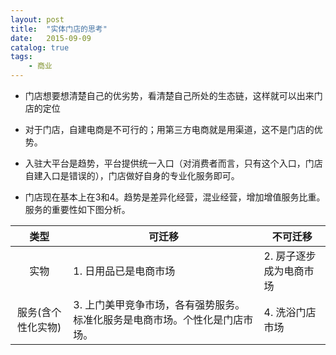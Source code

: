 ```yaml
---
layout: post
title:  "实体门店的思考"
date:   2015-09-09
catalog: true
tags:
    - 商业
---
```


- 门店想要想清楚自己的优劣势，看清楚自己所处的生态链，这样就可以出来门店的定位
- 对于门店，自建电商是不可行的；用第三方电商就是用渠道，这不是门店的优势。
- 入驻大平台是趋势，平台提供统一入口（对消费者而言，只有这个入口，门店自建入口是错误的），门店做好自身的专业化服务即可。

- 门店现在基本上在3和4。趋势是差异化经营，混业经营，增加增值服务比重。服务的重要性如下图分析。

| 类型 | 可迁移 | 不可迁移 |
| :----: | ---- | ---- |
| 实物 | 1. 日用品已是电商市场 | 2. 房子逐步成为电商市场 |
| 服务(含个性化实物) | 3. 上门美甲竞争市场，各有强势服务。标准化服务是电商市场。个性化是门店市场。 | 4. 洗浴门店市场 |
